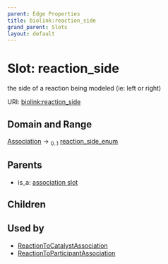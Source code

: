 ```yaml
---
parent: Edge Properties
title: biolink:reaction_side
grand_parent: Slots
layout: default
---
```


# Slot: reaction_side


the side of a reaction being modeled (ie: left or right)

URI: [biolink:reaction_side](https://w3id.org/biolink/vocab/reaction_side)

## Domain and Range

[Association](Association.md) ->  <sub>0..1</sub> [reaction_side_enum](reaction_side_enum.md)

## Parents

 *  is_a: [association slot](association_slot.md)

## Children


## Used by

 * [ReactionToCatalystAssociation](ReactionToCatalystAssociation.md)
 * [ReactionToParticipantAssociation](ReactionToParticipantAssociation.md)
